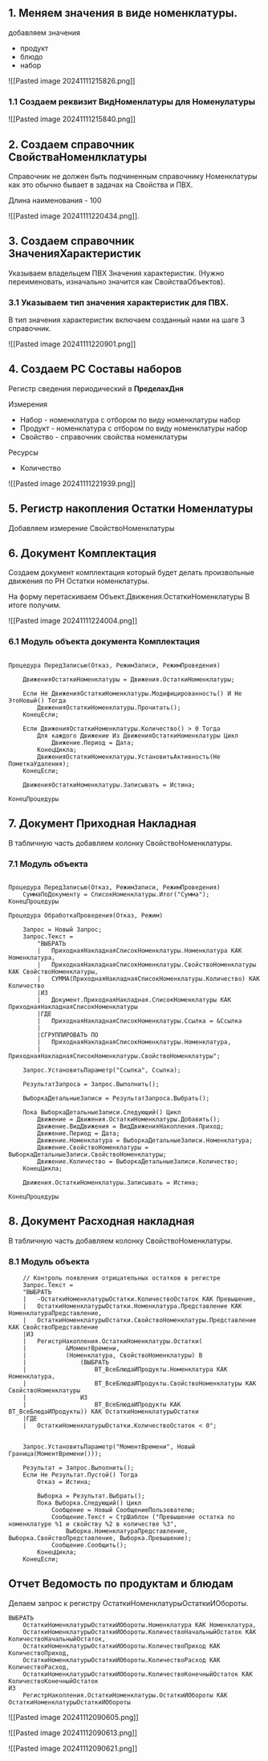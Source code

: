 
## 1. Меняем значения в виде номенклатуры.

добавляем значения 
- продукт
- блюдо
- набор

![[Pasted image 20241111215826.png]]

### 1.1 Создаем реквизит ВидНоменлатуры  для Номенулатуры

![[Pasted image 20241111215840.png]]


## 2. Создаем справочник СвойстваНоменлклатуры

Справочник не должен быть подчиненным справочнику Номенклатуры как это обычно бывает в задачах на Свойства и ПВХ. 

Длина наименования - 100

![[Pasted image 20241111220434.png]].

## 3. Создаем справочник ЗначенияХарактеристик

Указываем владельцем ПВХ Значения характеристик. (Нужно переименовать, изначально  значится как СвойстваОбъектов).

### 3.1 Указываем  тип значения характеристик для ПВХ.

В тип значения характеристик включаем созданный нами на шаге 3 справочник.

![[Pasted image 20241111220901.png]]

## 4.  Создаем РС Составы наборов

Регистр сведения периодический в **ПределахДня**

Измерения 
	
- Набор    - номенклатура с отбором по виду номенклатуры набор
- Продукт - номенклатура с отбором по виду номенклатуры набор
- Свойство - справочник свойства номенклатуры

Ресурсы 
- Количество

![[Pasted image 20241111221939.png]]


## 5. Регистр накопления Остатки Номенлатуры

Добавляем измерение СвойствоНоменклатуры


## 6. Документ Комплектация

Создаем документ комплектация который  будет делать произвольные движения по РН Остатки номенклатуры.

На форму перетаскиваем Объект.Движения.ОстаткиНоменклатуры
В итоге получим.

![[Pasted image 20241111224004.png]]

### 6.1 Модуль объекта документа Комплектация

```1C

Процедура ПередЗаписью(Отказ, РежимЗаписи, РежимПроведения)
	
	ДвиженияОстаткиНоменклатуры = Движения.ОстаткиНоменклатуры;
	
	Если Не ДвиженияОстаткиНоменклатуры.Модифицированность() И Не ЭтоНовый() Тогда
	    ДвиженияОстаткиНоменклатуры.Прочитать();
	КонецЕсли;        
	
	Если ДвиженияОстаткиНоменклатуры.Количество() > 0 Тогда
		Для каждого Движение Из ДвиженияОстаткиНоменклатуры Цикл
			Движение.Период = Дата;
		КонецЦикла;
		ДвиженияОстаткиНоменклатуры.УстановитьАктивность(Не ПометкаУдаления);
	КонецЕсли;
	
	ДвиженияОстаткиНоменклатуры.Записывать = Истина;

КонецПроцедуры

```

## 7. Документ Приходная Накладная

В табличную часть добавляем колонку СвойствоНоменклатуры.

### 7.1 Модуль объекта

```1C

Процедура ПередЗаписью(Отказ, РежимЗаписи, РежимПроведения)
	СуммаПоДокументу = СписокНоменклатуры.Итог("Сумма");
КонецПроцедуры

Процедура ОбработкаПроведения(Отказ, Режим)
	
	Запрос = Новый Запрос;
	Запрос.Текст = 
		"ВЫБРАТЬ
		|	ПриходнаяНакладнаяСписокНоменклатуры.Номенклатура КАК Номенклатура,
		|	ПриходнаяНакладнаяСписокНоменклатуры.СвойствоНоменклатуры КАК СвойствоНоменклатуры,
		|	СУММА(ПриходнаяНакладнаяСписокНоменклатуры.Количество) КАК Количество
		|ИЗ
		|	Документ.ПриходнаяНакладная.СписокНоменклатуры КАК ПриходнаяНакладнаяСписокНоменклатуры
		|ГДЕ
		|	ПриходнаяНакладнаяСписокНоменклатуры.Ссылка = &Ссылка
		|
		|СГРУППИРОВАТЬ ПО
		|	ПриходнаяНакладнаяСписокНоменклатуры.Номенклатура,
		|	ПриходнаяНакладнаяСписокНоменклатуры.СвойствоНоменклатуры";
	
	Запрос.УстановитьПараметр("Ссылка", Ссылка);
	
	РезультатЗапроса = Запрос.Выполнить();
	
	ВыборкаДетальныеЗаписи = РезультатЗапроса.Выбрать();
	
	Пока ВыборкаДетальныеЗаписи.Следующий() Цикл
		Движение = Движения.ОстаткиНоменклатуры.Добавить();
		Движение.ВидДвижения = ВидДвиженияНакопления.Приход;
		Движение.Период = Дата;
		Движение.Номенклатура = ВыборкаДетальныеЗаписи.Номенклатура;
		Движение.СвойствоНоменклатуры = ВыборкаДетальныеЗаписи.СвойствоНоменклатуры;
		Движение.Количество = ВыборкаДетальныеЗаписи.Количество;
	КонецЦикла;
	
	Движения.ОстаткиНоменклатуры.Записывать = Истина;
	
КонецПроцедуры
```


## 8. Документ Расходная накладная

В табличную часть добавляем колонку СвойствоНоменклатуры.

### 8.1 Модуль объекта

```1C
	// Контроль появления отрицательных остатков в регистре
	Запрос.Текст = 
	"ВЫБРАТЬ
	|	-ОстаткиНоменклатурыОстатки.КоличествоОстаток КАК Превышение,
	|	ОстаткиНоменклатурыОстатки.Номенклатура.Представление КАК НоменклатураПредставление,
	|	ОстаткиНоменклатурыОстатки.СвойствоНоменклатуры.Представление КАК СвойствоПредставление
	|ИЗ
	|	РегистрНакопления.ОстаткиНоменклатуры.Остатки(
	|			&МоментВремени,
	|			(Номенклатура, СвойствоНоменклатуры) В
	|				(ВЫБРАТЬ
	|					ВТ_ВсеБлюдаИПродукты.Номенклатура КАК Номенклатура,
	|					ВТ_ВсеБлюдаИПродукты.СвойствоНоменклатуры КАК СвойствоНоменклатуры
	|				ИЗ
	|					ВТ_ВсеБлюдаИПродукты КАК ВТ_ВсеБлюдаИПродукты)) КАК ОстаткиНоменклатурыОстатки
	|ГДЕ
	|	ОстаткиНоменклатурыОстатки.КоличествоОстаток < 0";
	
	
	Запрос.УстановитьПараметр("МоментВремени", Новый Граница(МоментВремени()));
	
	Результат = Запрос.Выполнить();   	
	Если Не Результат.Пустой() Тогда  		
		Отказ = Истина;
		
		Выборка = Результат.Выбрать();
		Пока Выборка.Следующий() Цикл 			
			Сообщение = Новый СообщениеПользователю;
			Сообщение.Текст = СтрШаблон ("Превышение остатка по номенклатуре %1 и свойству %2 в количестве %3", 
				Выборка.НоменклатураПредставление, Выборка.СвойствоПредставление, Выборка.Превышение);			
			Сообщение.Сообщить();     			
		КонецЦикла;
	КонецЕсли;
```

## Отчет Ведомость по продуктам и блюдам

Делаем запрос к регистру ОстаткиНоменклатурыОстаткиИОбороты.

```1С
ВЫБРАТЬ
	ОстаткиНоменклатурыОстаткиИОбороты.Номенклатура КАК Номенклатура,
	ОстаткиНоменклатурыОстаткиИОбороты.КоличествоНачальныйОстаток КАК КоличествоНачальныйОстаток,
	ОстаткиНоменклатурыОстаткиИОбороты.КоличествоПриход КАК КоличествоПриход,
	ОстаткиНоменклатурыОстаткиИОбороты.КоличествоРасход КАК КоличествоРасход,
	ОстаткиНоменклатурыОстаткиИОбороты.КоличествоКонечныйОстаток КАК КоличествоКонечныйОстаток
ИЗ
	РегистрНакопления.ОстаткиНоменклатуры.ОстаткиИОбороты КАК ОстаткиНоменклатурыОстаткиИОбороты
```

![[Pasted image 20241112090605.png]]


![[Pasted image 20241112090613.png]]


![[Pasted image 20241112090621.png]]
